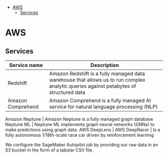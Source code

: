 <!--ts-->
   * [AWS](#aws)
      * [Services](#services)

<!-- Added by: gil_diy, at: Sun 27 Mar 2022 11:32:19 IDT -->

<!--te-->


# AWS

## Services

Service name | Description
------------|-----
Redshift | Amazon Redshift is a fully managed data warehouse that allows us to run complex analytic queries against petabytes of structured data
Amazon Comprehend | Amazon Comprehend is a fully managed AI service for natural language processing (NLP) 

Amazon Neptune  | Amazon Neptune is a fully managed graph database
Neptune ML |  Neptune ML implements graph neural networks (GNNs) to make predictions using graph data.
AWS DeepLens | 
AWS DeepRacer | Is a fully autonomous 1/18th-scale race car driven by reinforcement
learning
 
We configure the SageMaker Autopilot job by providing our raw data in an S3 bucket
in the form of a tabular CSV file.